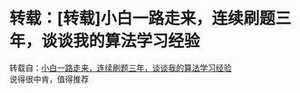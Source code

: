 # 转载：[转载]小白一路走来，连续刷题三年，谈谈我的算法学习经验

转载自：[小白一路走来，连续刷题三年，谈谈我的算法学习经验](https://www.cnblogs.com/kubidemanong/p/10996134.html)<br/>
说得很中肯，值得推荐
